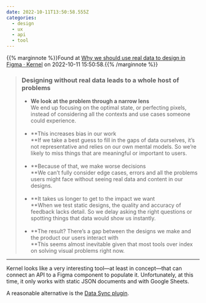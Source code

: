 ```yaml
---
date: 2022-10-11T13:50:58.555Z
categories:
  - design
  - ux
  - api
  - tool
---
```

{{% marginnote %}}Found at [Why we should use real data to design in Figma · Kernel](https://usekernel.com/blog/using-real-data-in-figma) on 2022-10-11 15:50:58.{{% /marginnote %}}

> ### Designing without real data leads to a whole host of problems  
>
>*   **We look at the problem through a narrow lens**  
    We end up focusing on the optimal state, or perfecting pixels, instead of considering all the contexts and use cases someone could experience.  
    ‍
>*   **This increases bias in our work  
    **If we take a best guess to fill in the gaps of data ourselves, it’s not representative and relies on our own mental models. So we’re likely to miss things that are meaningful or important to users.  
    ‍
>*   **Because of that, we make worse decisions  
    **We can’t fully consider edge cases, errors and all the problems users might face without seeing real data and content in our designs.  
    ‍
>*   **It takes us longer to get to the impact we want  
    **When we test static designs, the quality and accuracy of feedback lacks detail. So we delay asking the right questions or spotting things that data would show us instantly.   
    ‍
>*   **The result? There’s a gap between the designs we make and the product our users interact with  
    **This seems almost inevitable given that most tools over index on solving visual problems right now.



---
Kernel looks like a very interesting tool—at least in concept—that can connect an API to a Figma component to populate it. Unfortunately, at this time, it only works with static JSON documents and with Google Sheets.

A reasonable alternative is the [Data Sync plugin](https://www.figma.com/community/plugin/784880696244762700).